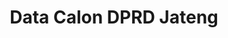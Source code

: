 ---
title: Data Calon DPRD Jateng
organization: KPU REPUBLIK INDONESIA
notes: Data Calon DPRD Jateng
resources:
  - name: CSV Data Calon DPRD Jateng
    url: 'https://github.com/pemiluAPI/pemilu-data/raw/master/calon/2014/dprd_jateng/calon-dprd_jateng.csv'
    format: csv
category:
  - Calon
maintainer: ''
maintainer_email: ''
---